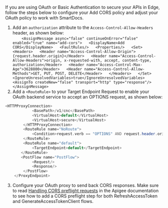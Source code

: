 If you are using OAuth or Basic Authentication to secure your APIs in Edge, follow the steps below to configure your Add CORS policy and adjust your OAuth policy to work with SmartDocs.

1. Add an `authorization` attribute to the `Access-Control-Allow-Headers` header, as shown below:  
`    <AssignMessage async="false" continueOnError="false" enabled="true" name="add-cors">  
        <DisplayName>Add CORS</DisplayName>  
        <FaultRules/>  
        <Properties/>  
        <Set>  
            <Headers>  
                <Header name="Access-Control-Allow-Origin">{request.header.origin}</Header>  
                <Header name="Access-Control-Allow-Headers">origin, x-requested-with, accept, content-type, authorization</Header>  
                <Header name="Access-Control-Max-Age">3628800</Header>  
                <Header name="Access-Control-Allow-Methods">GET, PUT, POST, DELETE</Header>  
            </Headers>  
        </Set>  
        <IgnoreUnresolvedVariables>true</IgnoreUnresolvedVariables>  
        <AssignTo createNew="false" transport="http" type="response"/>  
    </AssignMessage>`
2. Add a `<RouteRule>` to your Target Endpoint Request to enable your OAuth backend service to accept an OPTIONS request, as shown below:  
```php  
<HTTPProxyConnection>  
            <BasePath>/v1/cnc</BasePath>  
            <VirtualHost>default</VirtualHost>  
            <VirtualHost>secure</VirtualHost>  
        </HTTPProxyConnection>  
        <RouteRule name="NoRoute">  
            <Condition>request.verb == "OPTIONS" AND request.header.origin != null AND request.header.Access-Control-Request-Method != null</Condition>  
        </RouteRule>  
        <RouteRule name="default">  
            <TargetEndpoint>default</TargetEndpoint>  
       </RouteRule>  
       <PostFlow name="PostFlow">  
            <Request/>  
            <Response/>  
        </PostFlow>  
    </ProxyEndpoint>  
```
3. Configure your OAuth proxy to send back CORS responses. Make sure to read [Handling CORS preflight requests](https://docs.apigee.com/api-platform/develop/adding-cors-support-api-proxy#handlingcorspreflightrequests) in the Apigee documentation to see how to add a CORS preflight step for both RefreshAccessToken and GenerateAccessTokenClient flows.